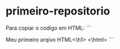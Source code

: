 # primeiro-repositorio

Para copiar o codígo em HTML:
´´´
<html
<h1>Meu primeiro arqivo HTML<\h1>
<\html>
´´´
